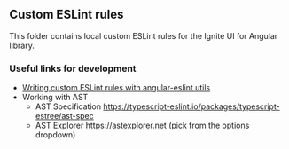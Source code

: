 ## Custom ESLint rules

This folder contains local custom ESLint rules for the Ignite UI for Angular library.


### Useful links for development

- [Writing custom ESLint rules with angular-eslint utils](https://github.com/angular-eslint/angular-eslint/blob/main/docs/WRITING_CUSTOM_RULES.md)
- Working with AST
    - AST Specification https://typescript-eslint.io/packages/typescript-estree/ast-spec
    - AST Explorer https://astexplorer.net (pick from the options dropdown)
